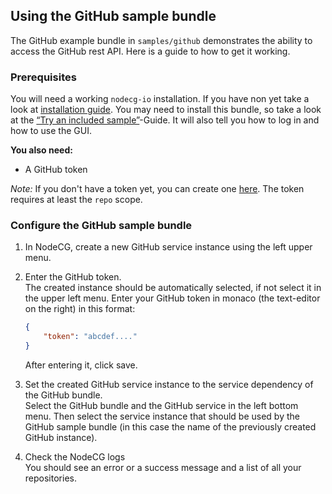 ## Using the GitHub sample bundle

The GitHub example bundle in `samples/github` demonstrates the ability to access
the GitHub rest API. Here is a guide to how to get it working.

### Prerequisites

You will need a working `nodecg-io` installation. If you have non yet take a
look at [installation guide](../getting_started/install.md). You may need to
install this bundle, so take a look at the
[“Try an included sample”](../getting_started/try_example_bundle.md)-Guide. It
will also tell you how to log in and how to use the GUI.

**You also need:**

-   A GitHub token

_Note:_ If you don't have a token yet, you can create one
[here](https://github.com/settings/tokens/new). The token requires at least the
`repo` scope.

### Configure the GitHub sample bundle

1. In NodeCG, create a new GitHub service instance using the left upper menu.
2. Enter the GitHub token.  
   The created instance should be automatically selected, if not select it in
   the upper left menu. Enter your GitHub token in monaco (the text-editor on
   the right) in this format:

    ```json
    {
        "token": "abcdef...."
    }
    ```

    After entering it, click save.

3. Set the created GitHub service instance to the service dependency of the
   GitHub bundle.  
   Select the GitHub bundle and the GitHub service in the left bottom menu. Then
   select the service instance that should be used by the GitHub sample bundle
   (in this case the name of the previously created GitHub instance).

4. Check the NodeCG logs  
   You should see an error or a success message and a list of all your
   repositories.
